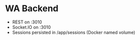 # WA Backend
- REST on :3010
- Socket.IO on :3010
- Sessions persisted in /app/sessions (Docker named volume)
